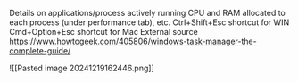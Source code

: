 Details on applications/process actively running 
	CPU and RAM allocated to each process (under performance tab), etc.
Ctrl+Shift+Esc shortcut for WIN
Cmd+Option+Esc shortcut for Mac
External source
	https://www.howtogeek.com/405806/windows-task-manager-the-complete-guide/
	
![[Pasted image 20241219162446.png]]
